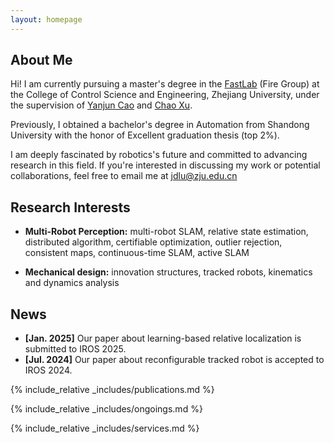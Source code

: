 ```yaml
---
layout: homepage
---
```


## About Me

Hi! I am currently pursuing a master's degree in the [FastLab](http://zju-fast.com/) (Fire Group) at the College of Control Science and Engineering, Zhejiang University, under the supervision of [Yanjun Cao](http://zju-fast.com/research-group/yanjun-cao/) and [Chao Xu](http://zju-fast.com/research-group/chao-xu/).

Previously, I obtained a bachelor's degree in Automation from Shandong University with the honor of Excellent graduation thesis (top 2%).

I am deeply fascinated by robotics's future and committed to advancing research in this field. If you're interested in discussing my work or potential collaborations, feel free to email me at jdlu@zju.edu.cn

## Research Interests
<!-- 
My research interests include multi-robot collaboration and relative localization. I am also interested in mechanical design and reinforcement learning. In the area of multi-robot collaboration, I contributed to the development of a relative localization system, CREPES (with a related article submitted to IEEE TRO). In mechanical design, I participated in the development of a reconfigurable tracked robot, CubeTrack (with a related paper accepted as an oral presentation at IROS 2024). Previously, I served as a reviewer for ICRA and IROS conferences. -->
- **Multi-Robot Perception:** multi-robot SLAM, relative state estimation, distributed algorithm, certifiable optimization, outlier rejection, consistent maps, continuous-time SLAM, active SLAM

- **Mechanical design:** innovation structures, tracked robots, kinematics and dynamics analysis

## News

- **[Jan. 2025]** Our paper about learning-based relative localization is submitted to IROS 2025.
- **[Jul. 2024]** Our paper about reconfigurable tracked robot is accepted to IROS 2024.


{% include_relative _includes/publications.md %}

{% include_relative _includes/ongoings.md %}

{% include_relative _includes/services.md %}
